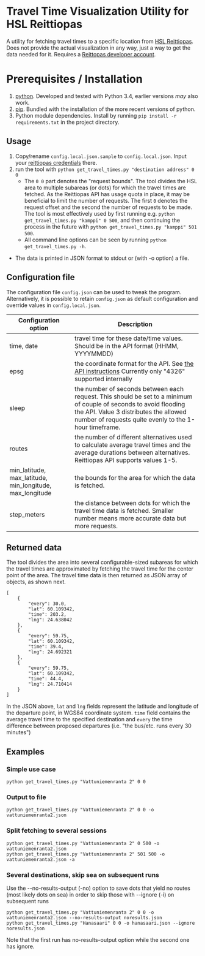 # Travel Time Visualization Utility for HSL Reittiopas
A utility for fetching travel times to a specific location from [HSL Reittiopas](http://reittiopas.fi). Does not provide the actual visualization in any way, just a way to get the data needed for it. Requires a [Reittopas developer account](http://developer.reittiopas.fi/pages/en/account-request.php).

# Prerequisites / Installation
1. [python](http://www.python.org). Developed and tested with Python 3.4, earlier versions *may* also work.
2. [pip](https://pip.pypa.io/). Bundled with the installation of the more recent versions of python.
3. Python module dependencies. Install by running `pip install -r requirements.txt` in the project directory.

## Usage
1. Copy/rename `config.local.json.sample` to `config.local.json`. Input your [reittiopas credentials](http://developer.reittiopas.fi/pages/en/account-request.php) there.
2. run the tool with `python get_travel_times.py "destination address" 0 0`
	* The `0 0` part denotes the "request bounds". The tool divides the HSL area to multiple subareas (or dots) for which the travel times are fetched. As the Reittiopas API has usage quota in place, it may be beneficial to limit the number of requests. The first `0` denotes the request offset and the second the number of requests to be made. The tool is most effectively used by first running e.g. `python get_travel_times.py "kamppi" 0 500`, and then continuing the process in the future with `python get_travel_times.py "kamppi" 501 500`.
	* All command line options can be seen by running `python get_travel_times.py -h`.
* The data is printed in JSON format to stdout or (with -o option) a file.

## Configuration file
The configuration file `config.json` can be used to tweak the program. Alternatively, it is possible to retain `config.json` as default configuration and override values in `config.local.json`. 

Configuration option | Description           
-------------------- | ---------------------
time, date           | travel time for these date/time values. Should be in the API format (HHMM, YYYYMMDD)
epsg                 | the coordinate format for the API. See [the API instructions](http://developer.reittiopas.fi/pages/en/http-get-interface-version-2.php) Currently only "4326" supported internally
sleep                | the number of seconds between each request. This should be set to a minimum of couple of seconds to avoid flooding the API. Value 3 distributes the allowed number of requests quite evenly to the 1-hour timeframe. 
routes               | the number of different alternatives used to calculate average travel times and the average durations between alternatives. Reittiopas API supports values 1-5.
min_latitude, max_latitude, min_longitude, max_longitude | the bounds for the area for which the data is fetched.
step_meters          | the distance between dots for which the travel time data is fetched. Smaller number means more accurate data but more requests. 

## Returned data
The tool divides the area into several configurable-sized subareas for which the travel times are approximated by fetching the travel time for the center point of the area. The travel time data is then returned as JSON array of objects, as shown next.

	[
	    {
	        "every": 30.0,
	        "lat": 60.109342,
	        "time": 203.2,
	        "lng": 24.638042
	    },
	    {
	        "every": 59.75,
	        "lat": 60.109342,
	        "time": 39.4,
	        "lng": 24.692321
	    },
	    {
	        "every": 59.75,
	        "lat": 60.109342,
	        "time": 44.4,
	        "lng": 24.710414
	    }
	]

In the JSON above, `lat` and `lng` fields represent the latitude and longitude of the departure point, in WGS84 coordinate system. `time` field contains the average travel time to the specified destination and `every` the time difference between proposed departures (i.e. "the bus/etc. runs every 30 minutes")

## Examples
### Simple use case
	python get_travel_times.py "Vattuniemenranta 2" 0 0
### Output to file
	python get_travel_times.py "Vattuniemenranta 2" 0 0 -o vattuniemenranta2.json
### Split fetching to several sessions
	python get_travel_times.py "Vattuniemenranta 2" 0 500 -o vattuniemenranta2.json
	python get_travel_times.py "Vattuniemenranta 2" 501 500 -o vattuniemenranta2.json -a
### Several destinations, skip sea on subsequent runs
Use the --no-results-output (-no) option to save dots that yield no routes (most likely dots on sea) in order to skip those with --ignore (-i) on subsequent runs

	python get_travel_times.py "Vattuniemenranta 2" 0 0 -o vattuniemenranta2.json --no-results-output noresults.json
	python get_travel_times.py "Hanasaari" 0 0 -o hanasaari.json --ignore noresults.json

Note that the first run has no-results-output option while the second one has ignore.